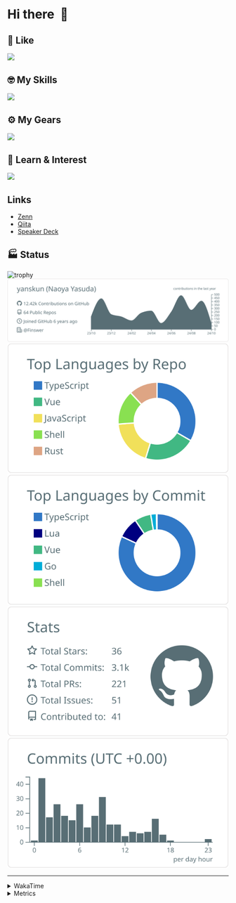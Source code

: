 # Hi there&nbsp; :wave:

## 💌 Like
<img src="https://go-skill-icons.vercel.app/api/icons?i=github" />

## 🤓 My Skills
<img src="https://go-skill-icons.vercel.app/api/icons?i=js,ts,vue,nuxtjs,react,nextjs,go,lua,git" />

## ⚙️ My Gears
<img src="https://go-skill-icons.vercel.app/api/icons?i=neovim,vscode,githubcopilot,alacritty,tmux" />

## 📖 Learn & Interest
<img src="https://go-skill-icons.vercel.app/api/icons?i=rust,deno,css,zig,playwright,githubactions,storybook,netlify,eslint" />

## Links
- [Zenn](https://zenn.dev/yanskun)
- [Qiita](https://qiita.com/yanskun)
- [Speaker Deck](https://speakerdeck.com/yanskun)

<!-- https://github.com/ryo-ma/github-profile-trophy -->

## 🏭 Status

<img src="https://github-profile-trophy.vercel.app/?username=yanskun&theme=onedark&row=1" alt="trophy">

<!-- https://github.com/vn7n24fzkq/github-profile-summary-cards -->
<picture>
  <source media="(prefers-color-scheme: dark)" srcset="https://raw.githubusercontent.com/yanskun/yanskun/master/profile-summary-card-output/nord_dark/0-profile-details.svg">
 <img src="https://raw.githubusercontent.com/yanskun/yanskun/master/profile-summary-card-output/default/0-profile-details.svg">
</picture>
<br>
<picture>
  <source media="(prefers-color-scheme: dark)" srcset="https://raw.githubusercontent.com/yanskun/yanskun/master/profile-summary-card-output/nord_dark/1-repos-per-language.svg">
 <img src="https://raw.githubusercontent.com/yanskun/yanskun/master/profile-summary-card-output/default/1-repos-per-language.svg">
</picture>
<picture>
  <source media="(prefers-color-scheme: dark)" srcset="https://raw.githubusercontent.com/yanskun/yanskun/master/profile-summary-card-output/nord_dark/2-most-commit-language.svg">
 <img src="https://raw.githubusercontent.com/yanskun/yanskun/master/profile-summary-card-output/default/2-most-commit-language.svg">
</picture>
<br>
<picture>
  <source media="(prefers-color-scheme: dark)" srcset="https://raw.githubusercontent.com/yanskun/yanskun/master/profile-summary-card-output/nord_dark/3-stats.svg">
 <img src="https://raw.githubusercontent.com/yanskun/yanskun/master/profile-summary-card-output/default/3-stats.svg">
</picture>
<picture>
  <source media="(prefers-color-scheme: dark)" srcset="https://raw.githubusercontent.com/yanskun/yanskun/master/profile-summary-card-output/nord_dark/4-productive-time.svg">
 <img src="https://raw.githubusercontent.com/yanskun/yanskun/master/profile-summary-card-output/default/4-productive-time.svg">
</picture>

---

<details>
  <summary>WakaTime</summary>
<!--START_SECTION:waka-->
![Code Time](http://img.shields.io/badge/Code%20Time-1%2C339%20hrs%2038%20mins-blue)

**🐱 My GitHub Data** 

> 📦 138.1 kB Used in GitHub's Storage 
 > 
> 🏆 2,402 Contributions in the Year 2024
 > 
> 💼 Opted to Hire
 > 
> 📜 119 Public Repositories 
 > 
> 🔑 4 Private Repositories 
 > 
**I'm an Early 🐤** 

```text
🌞 Morning                4651 commits        ███░░░░░░░░░░░░░░░░░░░░░░   13.82 % 
🌆 Daytime                17970 commits       █████████████░░░░░░░░░░░░   53.39 % 
🌃 Evening                7984 commits        ██████░░░░░░░░░░░░░░░░░░░   23.72 % 
🌙 Night                  3056 commits        ██░░░░░░░░░░░░░░░░░░░░░░░   09.08 % 
```
📅 **I'm Most Productive on Tuesday** 

```text
Monday                   4529 commits        ███░░░░░░░░░░░░░░░░░░░░░░   13.45 % 
Tuesday                  7240 commits        █████░░░░░░░░░░░░░░░░░░░░   21.51 % 
Wednesday                6092 commits        █████░░░░░░░░░░░░░░░░░░░░   18.10 % 
Thursday                 6591 commits        █████░░░░░░░░░░░░░░░░░░░░   19.58 % 
Friday                   4858 commits        ████░░░░░░░░░░░░░░░░░░░░░   14.43 % 
Saturday                 1825 commits        █░░░░░░░░░░░░░░░░░░░░░░░░   05.42 % 
Sunday                   2526 commits        ██░░░░░░░░░░░░░░░░░░░░░░░   07.50 % 
```


📊 **This Week I Spent My Time On** 

```text
🕑︎ Time Zone: Asia/Tokyo

💬 Programming Languages: 
TypeScript               22 hrs 56 mins      █████████████████░░░░░░░░   67.75 % 
Markdown                 3 hrs               ██░░░░░░░░░░░░░░░░░░░░░░░   08.90 % 
JSON                     2 hrs 26 mins       ██░░░░░░░░░░░░░░░░░░░░░░░   07.21 % 
Lua                      2 hrs 25 mins       ██░░░░░░░░░░░░░░░░░░░░░░░   07.14 % 
Other                    52 mins             █░░░░░░░░░░░░░░░░░░░░░░░░   02.59 % 

🔥 Editors: 
Neovim                   28 hrs 18 mins      █████████████████████░░░░   83.59 % 
VS Code                  5 hrs 33 mins       ████░░░░░░░░░░░░░░░░░░░░░   16.41 % 

💻 Operating System: 
Mac                      33 hrs 52 mins      █████████████████████████   100.00 % 
```


 Last Updated on 05/10/2024 06:21:42 UTC
<!--END_SECTION:waka-->
</details>

<details>
  <summary>Metrics</summary>
  <img src="https://github.com/yanskun/yanskun/blob/main/github-metrics.svg" alt="Metrics">
</details>
